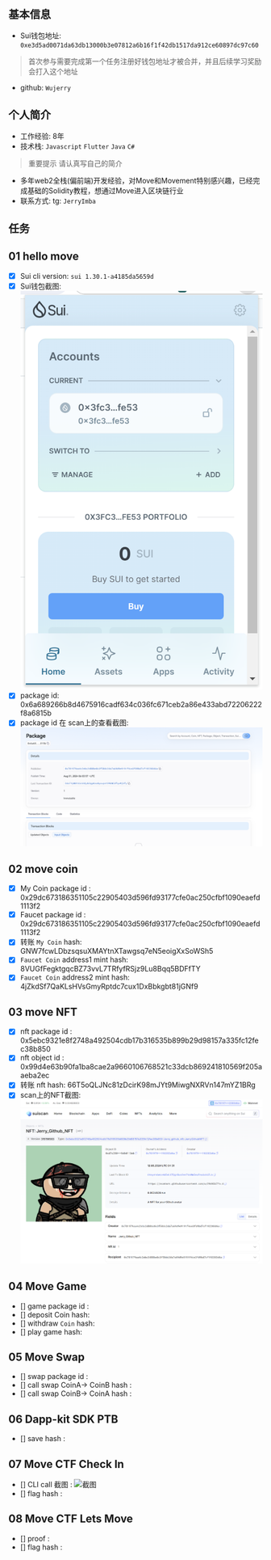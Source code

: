 ## 基本信息
- Sui钱包地址: `0xe3d5ad0071da63db13000b3e07812a6b16f1f42db1517da912ce60897dc97c60`
> 首次参与需要完成第一个任务注册好钱包地址才被合并，并且后续学习奖励会打入这个地址
- github: `Wujerry`

## 个人简介
- 工作经验: 8年
- 技术栈: `Javascript` `Flutter` `Java` `C#` 
> 重要提示 请认真写自己的简介
- 多年web2全栈(偏前端)开发经验，对Move和Movement特别感兴趣，已经完成基础的Solidity教程，想通过Move进入区块链行业
- 联系方式: tg: `JerryImba` 

## 任务

##   01 hello move  
- [x] Sui cli version: `sui 1.30.1-a4185da5659d`
- [x] Sui钱包截图: ![Sui钱包截图](./images/wallet.png)
- [x] package id: 0x6a689266b8d4675916cadf634c036fc671ceb2a86e433abd72206222f8a6815b
- [x] package id 在 scan上的查看截图:![Scan截图](./images/package.png)

##   02 move coin
- [x] My Coin package id : 0x29dc673186351105c22905403d596fd93177cfe0ac250cfbf1090eaefd1113f2
- [x] Faucet package id : 0x29dc673186351105c22905403d596fd93177cfe0ac250cfbf1090eaefd1113f2
- [x] 转账 `My Coin` hash: GNW7fcwLDbzsqsuXMAYtnXTawgsq7eN5eoigXxSoWSh5
- [x] `Faucet Coin` address1 mint hash: 8VUGfFegktgqcBZ73vvL7TRfyfRSjz9Lu8Bqq5BDFfTY
- [x] `Faucet Coin` address2 mint hash: 4jZkdSf7QaKLsHVsGmyRptdc7cux1DxBbkgbt81jGNf9

##   03 move NFT
- [x] nft package id : 0x5ebc9321e8f2748a492504cdb17b316535b899b29d98157a335fc12fec38b850
- [x] nft object id : 0x99d4e63b90fa1ba8cae2a9660106768521c33dcb869241810569f205aaeba2ec
- [x] 转账 nft  hash: 66T5oQLJNc81zDcirK98mJYt9MiwgNXRVn147mYZ1BRg
- [x] scan上的NFT截图:![Scan截图](./images/nft.png)

##   04 Move Game
- [] game package id :
- [] deposit Coin hash:
- [] withdraw `Coin` hash:
- [] play game hash:

##   05 Move Swap
- [] swap package id :
- [] call swap CoinA-> CoinB  hash :
- [] call swap CoinB-> CoinA  hash :

##   06 Dapp-kit SDK PTB
- [] save hash :

##   07 Move CTF Check In
- [] CLI call 截图 : ![截图](./images/你的图片地址)
- [] flag hash :

##   08 Move CTF Lets Move
- [] proof : 
- [] flag hash :
